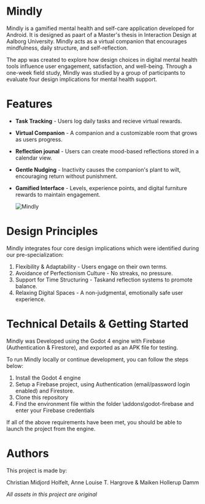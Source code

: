 # Mindly
Mindly is a gamified mental health and self-care application developed for Android. It is designed as paart of a Master's thesis in Interaction Design at Aalborg University. Mindly acts as a virtual companion that encourages mindfulness, daily structure, and self-reflection.

The app was created to explore how design choices in digital mental health tools influence user engagement, satisfaction, and well-being. Through a one-week field study, Mindly was studied by a group of participants to evaluate four design implications for mental health support.

# Features
- **Task Tracking** - Users log daily tasks and recieve virtual rewards.
  
- **Virtual Companion** - A companion and a customizable room that grows as users progress.

- **Reflection jounal** - Users can create mood-based reflections stored in a calendar view.

- **Gentle Nudging** - Inactivity causes the companion's plant to wilt, encouraging return without punishment.

- **Gamified Interface** - Levels, experience points, and digital furniture rewards to maintain engagement.

  ![Mindly](https://github.com/user-attachments/assets/e36c9cb8-67b6-4f38-bc35-44c8fe04acf8)


# Design Principles
Mindly integrates four core design implications which were identified during our pre-specialization:
1. Flexibility & Adaptability - Users engage on their own terms.
2. Avoidance of Perfectionism Culture - No streaks, no pressure.
3. Support for Time Structuring - Taskand reflection systems to promote balance.
4. Relaxing Digital Spaces - A non-judgmental, emotionally safe user experience.

# Technical Details & Getting Started
Mindly was Developed using the Godot 4 engine with Firebase (Authentication & Firestore), and exported as an APK file for testing.

To run Mindly locally or continue development, you can follow the steps below:
1. Install the Godot 4 engine
2. Setup a Firebase project, using Authentication (email/password login enabled) and Firestore.
3. Clone this repository
4. Find the environment file within the folder \addons\godot-firebase and enter your Firebase credentials

If all of the above requirements have been met, you should be able to launch the project from the engine.

# Authors
This project is made by:

Christian Midjord Holfelt, Anne Louise T. Hargrove & Maiken Hollerup Damm

*All assets in this project are original*
